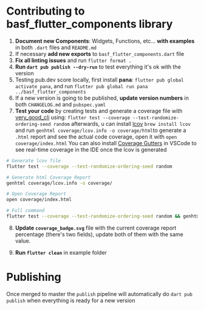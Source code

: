 # Contributing to basf_flutter_components library

1. **Document new Components**: Widgets, Functions, etc... **with examples** in both `.dart` files and `README.md`
2. If necessary **add new exports** to `basf_flutter_components.dart` file
3. **Fix all linting issues** and run `flutter format .`
4. **Run `dart pub publish --dry-run`** to test everything it's ok with the version
5. Testing pub.dev score locally, first install **pana**: `flutter pub global activate pana`, and run `flutter pub global run pana ../basf_flutter_components`
6. If a new version is going to be published, **update version numbers** in both `CHANGELOG.md` and `pubspec.yaml`
7. **Test your code** by creating tests and generate a coverage file with [very_good_cli](https://pub.dev/packages/very_good_cli) using: `flutter test --coverage --test-randomize-ordering-seed random` afterwards, u can install [lcov](https://github.com/linux-test-project/lcov) `brew install lcov` and run `genhtml coverage/lcov.info -o coverage/html`to generate a `.html` report and see the actual code coverage, open it with `open coverage/index.html`
You can also install [Coverage Gutters](https://marketplace.visualstudio.com/items?itemName=ryanluker.vscode-coverage-gutters) in VSCode to see real-time coverage in the IDE once the lcov is generated

```bash
# Generate lcov file
flutter test --coverage --test-randomize-ordering-seed random

# Generate html Coverage Report
genhtml coverage/lcov.info -o coverage/

# Open Coverage Report
open coverage/index.html

# Full command
flutter test --coverage --test-randomize-ordering-seed random && genhtml coverage/lcov.info -o coverage/html && open coverage/html/index.html
```

8. **Update `coverage_badge.svg`** file with the current coverage report percentage (there's two fields), update both of them with the same value.

9. **Run `flutter clean`** in example folder

# Publishing

Once merged to master the `publish` pipeline will automatically do `dart pub publish` when everything is ready for a new version
